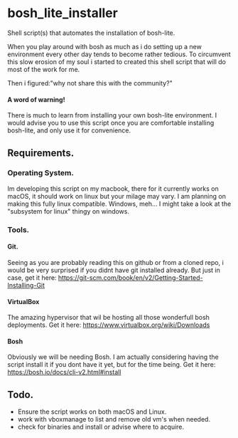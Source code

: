 # bosh_lite_installer
Shell script(s) that automates the installation of bosh-lite.

When you play around with bosh as much as i do setting up a new environment every other day tends to become rather tedious.
To circumvent this slow erosion of my soul i started to created this shell script that will do most of the work for me.

Then i figured:"why not share this with the community?"

#### A word of warning!
There is much to learn from installing your own bosh-lite environment.
I would advise you to use this script once you are comfortable installing bosh-lite, and only use it for convenience.

## Requirements.
### Operating System.
Im developing this script on my macbook, there for it currently works on macOS, it should work on linux but your milage may vary.
I am planning on making this fully linux compatible.
Windows, meh... I might take a look at the "subsystem for linux" thingy on windows.
### Tools.
#### Git.
Seeing as you are probably reading this on github or from a cloned repo, i would be very surprised if you didnt have git installed already.
But just in case, get it here: 
https://git-scm.com/book/en/v2/Getting-Started-Installing-Git
#### VirtualBox
The amazing hypervisor that wil be hosting all those wonderfull bosh deployments.
Get it here:
https://www.virtualbox.org/wiki/Downloads
#### Bosh
Obviously we will be needing Bosh.
I am actually considering having the script install it if you dont have it yet, but for the time being.
Get it here:
https://bosh.io/docs/cli-v2.html#install

## Todo.
* Ensure the script works on both macOS and Linux.
* work with vboxmanage to list and remove old vm's when needed.
* check for binaries and install or advise where to acquire.

